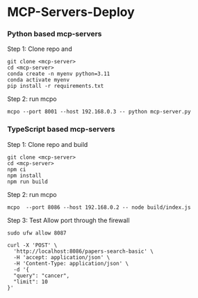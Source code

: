# MCP-Servers-Deploy

### Python based mcp-servers
Step 1: Clone repo and 
```
git clone <mcp-server>
cd <mcp-server>
conda create -n myenv python=3.11
conda activate myenv
pip install -r requirements.txt
```

Step 2: run mcpo
```
mcpo --port 8001 --host 192.168.0.3 -- python mcp-server.py
```


### TypeScript based mcp-servers


Step 1: Clone repo and build
```
git clone <mcp-server>
cd <mcp-server>
npm ci
npm install
npm run build   
```

Step 2: run mcpo
```
mcpo  --port 8086 --host 192.168.0.2 -- node build/index.js
```


Step 3: Test
Allow port through the firewall
```
sudo ufw allow 8087
```
```
curl -X 'POST' \
  'http://localhost:8086/papers-search-basic' \
  -H 'accept: application/json' \
  -H 'Content-Type: application/json' \
  -d '{
  "query": "cancer",
  "limit": 10
}'
```
